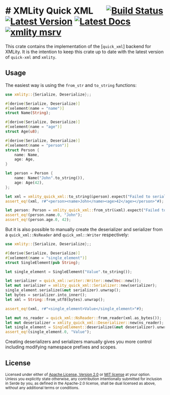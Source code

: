# # XMLity Quick XML &emsp; [![Build Status]][actions] [![Latest Version]][crates.io] [![Latest Docs]][docs.rs] [![xmlity msrv]][Rust 1.82]

[Build Status]: https://img.shields.io/github/actions/workflow/status/lukasfri/xmlity/rust.yaml?branch=main
[actions]: https://github.com/lukasfri/xmlity/actions?query=branch%3Amain
[Latest Version]: https://img.shields.io/crates/v/xmlity-quick-xml.svg
[crates.io]: https://crates.io/crates/xmlity-quick-xml
[Latest Docs]: https://img.shields.io/badge/docs.rs-Latest-bbbbbb.svg
[docs.rs]: https://docs.rs/xmlity-quick-xml/latest/xmlity_quick_xml
[xmlity msrv]: https://img.shields.io/badge/rustc-1.82.0+-ab6000.svg
[Rust 1.82]: https://blog.rust-lang.org/2023/06/01/Rust-1.82.0.html

This crate contains the implementation of the [`quick_xml`] backend for XMLity. It is the intention to keep this crate up to date with the latest version of `quick-xml` and `xmlity`.

## Usage

The easiest way is using the `from_str` and `to_string` functions:

```rust
use xmlity::{Serialize, Deserialize};;

#[derive(Serialize, Deserialize)]
#[xelement(name = "name")]
struct Name(String);

#[derive(Serialize, Deserialize)]
#[xelement(name = "age")]
struct Age(u8);

#[derive(Serialize, Deserialize)]
#[xelement(name = "person")]
struct Person {
    name: Name,
    age: Age,
}

let person = Person {
    name: Name("John".to_string()),
    age: Age(42),
};

let xml = xmlity_quick_xml::to_string(&person).expect("Failed to serialize");
assert_eq!(xml, r#"<person><name>John</name><age>42</age></person>"#);

let person: Person = xmlity_quick_xml::from_str(&xml).expect("Failed to deserialize");
assert_eq!(person.name.0, "John");
assert_eq!(person.age.0, 42);
```

But it is also possible to manually create the deserializer and serializer from a `quick_xml::NsReader` and `quick_xml::Writer` respectively:

```rust
use xmlity::{Serialize, Deserialize};;

#[derive(Serialize, Deserialize)]
#[xelement(name = "single_element")]
struct SingleElement(pub String);

let single_element = SingleElement("Value".to_string());

let serializer = quick_xml::writer::Writer::new(Vec::new());
let mut serializer = xmlity_quick_xml::Serializer::new(serializer);
single_element.serialize(&mut serializer).unwrap();
let bytes = serializer.into_inner();
let xml = String::from_utf8(bytes).unwrap();

assert_eq!(xml, r#"<single_element>Value</single_element>"#);

let mut ns_reader = quick_xml::NsReader::from_reader(xml.as_bytes());
let mut deserializer = xmlity_quick_xml::Deserializer::new(ns_reader);
let single_element = SingleElement::deserialize(&mut deserializer).unwrap();
assert_eq!(single_element.0, "Value");
```

Creating deserializers and serializers manually gives you more control including modifying namespace prefixes and scopes.

## License

<sup>
Licensed under either of <a href="LICENSE-APACHE">Apache License, Version
2.0</a> or <a href="LICENSE-MIT">MIT license</a> at your option.
</sup>

<br>

<sub>
Unless you explicitly state otherwise, any contribution intentionally submitted
for inclusion in Serde by you, as defined in the Apache-2.0 license, shall be
dual licensed as above, without any additional terms or conditions.
</sub>
